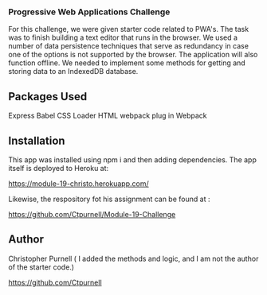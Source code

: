 ### Progressive Web Applications Challenge


For this challenge, we were given starter code related to PWA's. The task was to finish building a text editor that runs in the browser. We used a number of data persistence techniques that serve as redundancy in case one of the options is not supported by the browser. The application will also function offline. We needed to implement some methods for getting and storing data to an IndexedDB database. 


## Packages Used

Express 
Babel
CSS Loader
HTML webpack plug in
Webpack

## Installation 

This app was installed using npm i and then adding dependencies. The app itself is deployed to Heroku at:

https://module-19-christo.herokuapp.com/


Likewise, the respository fot his assignment can be found at :

https://github.com/Ctpurnell/Module-19-Challenge



## Author

Christopher Purnell
( I added the methods and logic, and I am not the author of the starter code.)

https://github.com/Ctpurnell








